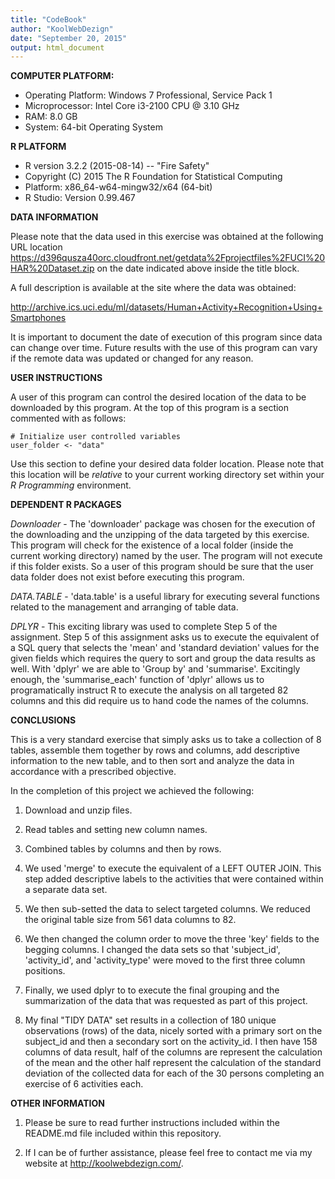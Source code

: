 ```yaml
---
title: "CodeBook"
author: "KoolWebDezign"
date: "September 20, 2015"
output: html_document
---
```


**COMPUTER PLATFORM:**

* Operating Platform: Windows 7 Professional, Service Pack 1  
* Microprocessor: Intel Core i3-2100 CPU @ 3.10 GHz  
* RAM: 8.0 GB  
* System: 64-bit Operating System  

**R PLATFORM**

* R version 3.2.2 (2015-08-14) -- "Fire Safety"  
* Copyright (C) 2015 The R Foundation for Statistical Computing  
* Platform: x86_64-w64-mingw32/x64 (64-bit)  
* R Studio: Version 0.99.467

**DATA INFORMATION**

Please note that the data used in this exercise was obtained at the following URL location <https://d396qusza40orc.cloudfront.net/getdata%2Fprojectfiles%2FUCI%20HAR%20Dataset.zip> on the date indicated above inside the title block.  

A full description is available at the site where the data was obtained:

<http://archive.ics.uci.edu/ml/datasets/Human+Activity+Recognition+Using+Smartphones>

It is important to document the date of execution of this program since data can change over time.  Future results with the use of this program can vary if the remote data was updated or changed for any reason.

**USER INSTRUCTIONS**

A user of this program can control the desired location of the data to be downloaded by this program. At the top of this program is a section commented with as follows:
```
# Initialize user controlled variables
user_folder <- "data"

```
Use this section to define your desired data folder location.  Please note that this location will be *relative* to your current working directory set within your *R Programming* environment.

**DEPENDENT R PACKAGES**

*Downloader* - The 'downloader' package was chosen for the execution of the downloading and the unzipping of the data targeted by this exercise.  This program will check for the existence of a local folder (inside the current working directory) named by the user.  The program will not execute if this folder exists.  So a user of this program should be sure that the user data folder does not exist before executing this program.

*DATA.TABLE* - 'data.table' is a useful library for executing several functions related to the management and arranging of table data.

*DPLYR* - This exciting library was used to complete Step 5 of the assignment.  Step 5 of this assignment asks us to execute the equivalent of a SQL query that selects the 'mean' and 'standard deviation' values for the given fields which requires the query to sort and group the data results as well.  With 'dplyr' we are able to 'Group by' and 'summarise'.  Excitingly enough, the 'summarise_each' function of 'dplyr' allows us to programatically instruct R to execute the analysis on all targeted 82 columns and this did require us to hand code the names of the columns.

**CONCLUSIONS**

This is a very standard exercise that simply asks us to take a collection of 8 tables, assemble them together by rows and columns, add descriptive information to the new table, and to then sort and analyze the data in accordance with a prescribed objective.

In the completion of this project we achieved the following:

1. Download and unzip files.

2. Read tables and setting new column names.

3. Combined tables by columns and then by rows.

4. We used 'merge' to execute the equivalent of a LEFT OUTER JOIN.  This step added descriptive labels to the activities that were contained within a separate data set.

5. We then sub-setted the data to select targeted columns.  We reduced the original table size from 561 data columns to 82.

6. We then changed the column order to move the three 'key' fields to the begging columns.  I changed the data sets so that 'subject_id', 'activity_id', and 'activity_type' were moved to the first three column positions.

7. Finally, we used dplyr to to execute the final grouping and the summarization of the data that was requested as part of this project.

8. My final "TIDY DATA" set results in a collection of 180 unique observations (rows) of the data, nicely sorted with a primary sort on the subject_id and then a secondary sort on the activity_id.  I then have 158 columns of data result, half of the columns are represent the calculation of the mean and the other half represent the calculation of the standard deviation of the collected data for each of the 30 persons completing an exercise of 6 activities each.  

**OTHER INFORMATION**

1. Please be sure to read further instructions included within the README.md file included within this repository.

2. If I can be of further assistance, please feel free to contact me via my website at <http://koolwebdezign.com/>.


